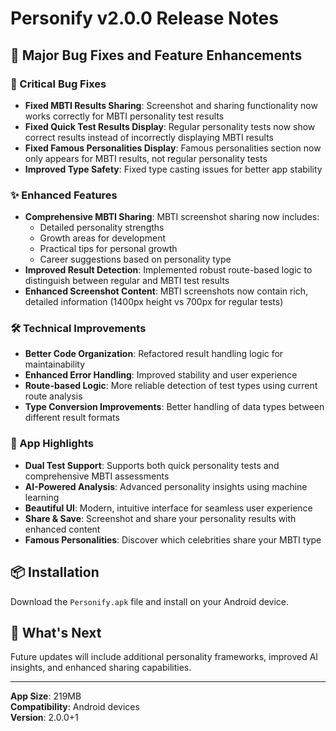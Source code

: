 # Personify v2.0.0 Release Notes

## 🎉 Major Bug Fixes and Feature Enhancements

### 🐛 Critical Bug Fixes
- **Fixed MBTI Results Sharing**: Screenshot and sharing functionality now works correctly for MBTI personality test results
- **Fixed Quick Test Results Display**: Regular personality tests now show correct results instead of incorrectly displaying MBTI results
- **Fixed Famous Personalities Display**: Famous personalities section now only appears for MBTI results, not regular personality tests
- **Improved Type Safety**: Fixed type casting issues for better app stability

### ✨ Enhanced Features
- **Comprehensive MBTI Sharing**: MBTI screenshot sharing now includes:
  - Detailed personality strengths
  - Growth areas for development
  - Practical tips for personal growth
  - Career suggestions based on personality type
- **Improved Result Detection**: Implemented robust route-based logic to distinguish between regular and MBTI test results
- **Enhanced Screenshot Content**: MBTI screenshots now contain rich, detailed information (1400px height vs 700px for regular tests)

### 🛠️ Technical Improvements
- **Better Code Organization**: Refactored result handling logic for maintainability
- **Enhanced Error Handling**: Improved stability and user experience
- **Route-based Logic**: More reliable detection of test types using current route analysis
- **Type Conversion Improvements**: Better handling of data types between different result formats

### 📱 App Highlights
- **Dual Test Support**: Supports both quick personality tests and comprehensive MBTI assessments
- **AI-Powered Analysis**: Advanced personality insights using machine learning
- **Beautiful UI**: Modern, intuitive interface for seamless user experience
- **Share & Save**: Screenshot and share your personality results with enhanced content
- **Famous Personalities**: Discover which celebrities share your MBTI type

## 📦 Installation
Download the `Personify.apk` file and install on your Android device.

## 🚀 What's Next
Future updates will include additional personality frameworks, improved AI insights, and enhanced sharing capabilities.

---
**App Size**: 219MB  
**Compatibility**: Android devices  
**Version**: 2.0.0+1
